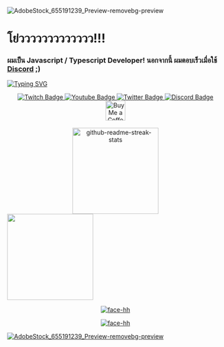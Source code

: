![AdobeStock_655191239_Preview-removebg-preview](https://github.com/CcNicebruh/CcNicebruh/assets/92991362/d6c515e0-def1-4575-89a1-feec02ddea4e)

<h1 align="left">โย่ววววววววววววว!!!</h1>

<h3 align="left">
  ผมเป็น Javascript / Typescript Developer! นอกจากนี้ ผมตอบเร็วเมื่อใช้ <a href='https://discord.gg/y9UsGAY9Z8'>Discord</a> ;)
</h3>

[![Typing SVG](https://readme-typing-svg.herokuapp.com?size=30&lines=%E0%B8%87%E0%B9%88%E0%B8%A7%E0%B8%87%E0%B8%99%E0%B8%AD%E0%B8%99%E0%B8%A1%E0%B8%B2%E0%B8%81)](https://git.io/typing-svg)

<div id="badges" align="center">
  <a href="https://twitch.tv/ccnope">
    <img src="https://img.shields.io/badge/Twitch-purple?style=for-the-badge&logo=twitch&logoColor=white" alt="Twitch Badge"/>
  </a>
  <a href="https://youtube.com/@ccnope">
    <img src="https://img.shields.io/badge/YouTube-red?style=for-the-badge&logo=youtube&logoColor=white" alt="Youtube Badge"/>
  </a>
  <a href="https://twitter.com/NotNiceKun">
    <img src="https://img.shields.io/badge/Twitter-blue?style=for-the-badge&logo=twitter&logoColor=white" alt="Twitter Badge"/>
  </a>
  <a href="https://discord.gg/y9UsGAY9Z8">
    <img src="https://img.shields.io/badge/discord-darkblue?style=for-the-badge&logo=discord&logoColor=white" alt="Discord Badge"/>
  </a>
  <br />
  <a href='https://ezdn.app/itzmenope' target='_blank'><img height='35' style='border:0px;height:46px;' src='https://az743702.vo.msecnd.net/cdn/kofi3.png?v=0' border='0' alt='Buy Me a Coffee' />
</div>

<br />
<div align="center">
  <img src="https://github-readme-streak-stats.herokuapp.com?user=CcNicebruh&theme=dark&hide_border=true&date_format=M%20j%5B%2C%20Y%5D" height="200" alt="github-readme-streak-stats" />
</div>

<img align="center" src="https://upload.wikimedia.org/wikipedia/commons/thumb/1/1d/No_image.svg/2048px-No_image.svg.png" width="200"/>
<div align="center">

  ![face-hh](https://github-readme-stats.vercel.app/api?username=CcNicebruh&show_icons=true&theme=tokyonight&hide=["issues"])

  ![face-hh](https://github-readme-stats.vercel.app/api/top-langs?username=CcNicebruh&show_icons=true&theme=tokyonight&layout=compact)

</div>

![AdobeStock_655191239_Preview-removebg-preview](https://github.com/CcNicebruh/CcNicebruh/assets/92991362/2200459e-b87f-432a-827f-0cc70d7635b2)

